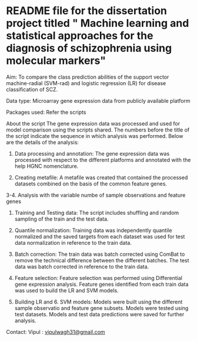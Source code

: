 # README file for the dissertation project titled " Machine learning and statistical approaches for the diagnosis of schizophrenia using molecular markers"

Aim: To compare the class prediction abilities of the support vector machine-radial (SVM-rad) and logistic regression (LR) for disease classification of SCZ. 

Data type: Microarray gene expression data from publicly available platform

Packages used: Refer the scripts

About the script
The gene expression data was processed and used for model comparison using the scripts shared. The numbers before the title of the script indicate the sequence in which analysis was performed. Below are the details of the analysis:

1. Data processing and annotation: The gene expression data was processed with respect to the different platforms and annotated with the help HGNC nomenclature.

2. Creating metafile: A metafile was created that contained the processed datasets combined on the basis of the common feature genes.

3-4. Analysis with the variable numbe of sample observations and feature genes

  1. Training and Testing data: The script includes shuffling and random sampling of the train and the test data.

  2. Quantile normalization: Training data was independently quantile normalized and the saved targets from each dataset was used for test data normalization in reference to the train data.

  3. Batch correction: The train data was batch corrected using ComBat to remove the technical difference between the different batches. The test data was batch corrected in reference to the train data. 

  4. Feature selection: Feature selection was performed using Differential gene expression analysis. Feature genes identified from each train data was used to build the LR and SVM models.

  5. Building LR and 6. SVM models: Models were built using the different sample observatio and feature gene subsets. Models were tested using test datasets. Models and test data predictions were saved for further analysis. 


Contact:
Vipul : vipulwagh31@gmail.com
